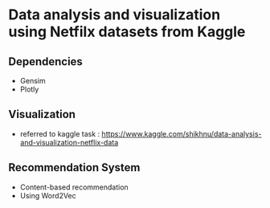 # Data analysis and visualization using Netfilx datasets from Kaggle

## Dependencies
 - Gensim
 - Plotly

## Visualization
 - referred to kaggle task : https://www.kaggle.com/shikhnu/data-analysis-and-visualization-netflix-data

## Recommendation System
 - Content-based recommendation
 - Using Word2Vec
 